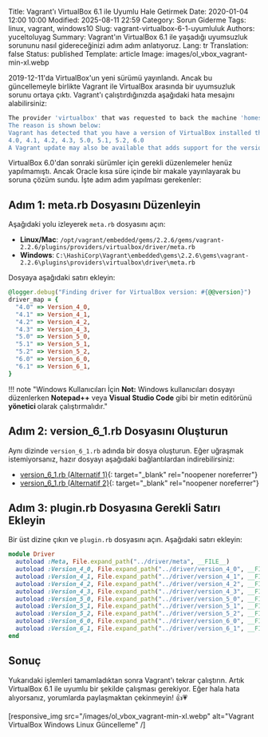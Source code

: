 Title: Vagrant'ı VirtualBox 6.1 ile Uyumlu Hale Getirmek
Date: 2020-01-04 12:00 10:00
Modified: 2025-08-11 22:59
Category: Sorun Giderme
Tags: linux, vagrant, windows10
Slug: vagrant-virtualbox-6-1-uyumluluk
Authors: yuceltoluyag
Summary: Vagrant'ın VirtualBox 6.1 ile yaşadığı uyumsuzluk sorununu nasıl gidereceğinizi adım adım anlatıyoruz.
Lang: tr
Translation: false
Status: published
Template: article
Image: images/ol_vbox_vagrant-min-xl.webp

2019-12-11'da VirtualBox'un yeni sürümü yayınlandı. Ancak bu güncellemeyle birlikte Vagrant ile VirtualBox arasında bir uyumsuzluk sorunu ortaya çıktı. Vagrant'ı çalıştırdığınızda aşağıdaki hata mesajını alabilirsiniz:

```bash
The provider 'virtualbox' that was requested to back the machine 'homestead' is reporting that it isn't usable on this system.
The reason is shown below:
Vagrant has detected that you have a version of VirtualBox installed that is not supported by this version of Vagrant. Please install one of the supported versions listed below to use Vagrant:
4.0, 4.1, 4.2, 4.3, 5.0, 5.1, 5.2, 6.0
A Vagrant update may also be available that adds support for the version you specified. Please check www.vagrantup.com/downloads.html to download the latest version.
```

VirtualBox 6.0'dan sonraki sürümler için gerekli düzenlemeler henüz yapılmamıştı. Ancak Oracle kısa süre içinde bir makale yayınlayarak bu soruna çözüm sundu. İşte adım adım yapılması gerekenler:

## Adım 1: meta.rb Dosyasını Düzenleyin

Aşağıdaki yolu izleyerek `meta.rb` dosyasını açın:

- **Linux/Mac**: `/opt/vagrant/embedded/gems/2.2.6/gems/vagrant-2.2.6/plugins/providers/virtualbox/driver/meta.rb`
- **Windows**: `C:\HashiCorp\Vagrant\embedded\gems\2.2.6\gems\vagrant-2.2.6\plugins\providers\virtualbox\driver\meta.rb`

Dosyaya aşağıdaki satırı ekleyin:

```ruby
@logger.debug("Finding driver for VirtualBox version: #{@@version}")
driver_map = {
  "4.0" => Version_4_0,
  "4.1" => Version_4_1,
  "4.2" => Version_4_2,
  "4.3" => Version_4_3,
  "5.0" => Version_5_0,
  "5.1" => Version_5_1,
  "5.2" => Version_5_2,
  "6.0" => Version_6_0,
  "6.1" => Version_6_1,
}
```

!!! note "Windows Kullanıcıları İçin <b>Not:</b> Windows kullanıcıları dosyayı düzenlerken <b>Notepad++</b> veya <b>Visual Studio Code</b> gibi bir metin editörünü <b>yönetici </b>olarak çalıştırmalıdır."

## Adım 2: version_6_1.rb Dosyasını Oluşturun

Aynı dizinde `version_6_1.rb` adında bir dosya oluşturun. Eğer uğraşmak istemiyorsanız, hazır dosyayı aşağıdaki bağlantılardan indirebilirsiniz:

- [version_6_1.rb (Alternatif 1)](http://www.coter.net/upload/version_6_1.rb){: target="\_blank" rel="noopener noreferrer"}
- [version_6_1.rb (Alternatif 2)](http://www.mediafire.com/file/wzq4l2xe6ul2dnw/version_6_1.rb/file){: target="\_blank" rel="noopener noreferrer"}

## Adım 3: plugin.rb Dosyasına Gerekli Satırı Ekleyin

Bir üst dizine çıkın ve `plugin.rb` dosyasını açın. Aşağıdaki satırı ekleyin:

```ruby
module Driver
  autoload :Meta, File.expand_path("../driver/meta", __FILE__)
  autoload :Version_4_0, File.expand_path("../driver/version_4_0", __FILE__)
  autoload :Version_4_1, File.expand_path("../driver/version_4_1", __FILE__)
  autoload :Version_4_2, File.expand_path("../driver/version_4_2", __FILE__)
  autoload :Version_4_3, File.expand_path("../driver/version_4_3", __FILE__)
  autoload :Version_5_0, File.expand_path("../driver/version_5_0", __FILE__)
  autoload :Version_5_1, File.expand_path("../driver/version_5_1", __FILE__)
  autoload :Version_5_2, File.expand_path("../driver/version_5_2", __FILE__)
  autoload :Version_6_0, File.expand_path("../driver/version_6_0", __FILE__)
  autoload :Version_6_1, File.expand_path("../driver/version_6_1", __FILE__)
end
```

## Sonuç

Yukarıdaki işlemleri tamamladıktan sonra Vagrant'ı tekrar çalıştırın. Artık VirtualBox 6.1 ile uyumlu bir şekilde çalışması gerekiyor. Eğer hala hata alıyorsanız, yorumlarda paylaşmaktan çekinmeyin! 👍💗

[responsive_img src="/images/ol_vbox_vagrant-min-xl.webp" alt="Vagrant VirtualBox Windows Linux Güncelleme" /]
